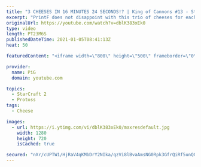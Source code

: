 ```yaml
---
title: "3 CHEESES IN 16 MINUTES 24 SECONDS!? | King of Cannons #13 - StarCraft 2"
excerpt: "PrintF does not disappoint with this trio of cheeses for each match up! Chapters: 0:00 Game 1 6:04 Game 2 15:22 Game 3  King of Cannons playlist: https://www.youtube.com/watch?v=6LShnUyxhUc&list=PLFUDU8AOevUc-JGoqf5rE1PKuLmJ7hgfw PrintF’s stream: https://www.twitch.tv/quasarprintf -- 🐷 Like my videos?"
originalUrl: https://youtube.com/watch?v=dblK383xEk0
type: video
length: PT23M6S
publishedDateTime: 2021-01-05T08:41:13Z
heat: 50

featuredContent: "<iframe width=\"800\" height=\"500\" frameborder=\"0\" src=\"https://www.youtube.com/embed/dblK383xEk0\" allow=\"accelerometer; autoplay; encrypted-media; gyroscope; picture-in-picture\" allowfullscreen></iframe>"

provider:
  name: PiG
  domain: youtube.com

topics:
  - StarCraft 2
  - Protoss
tags:
  - Cheese

images:
  - url: https://i.ytimg.com/vi/dblK383xEk0/maxresdefault.jpg
    width: 1280
    height: 720
    isCached: true

secured: "nXr/cUPTW1/HjRaV4qKMbDrY2NIka/qzVi8lBvaAmsNG0Rpk3GfrQiRf5unQ0Kfleprwq4YEfwlAYGfU3/q+/5tKKeuPWyLw1oLkr6tyu2WuuQD/1n3H1/o60KDMM05wdTwn/zXGROhhGP2ecX33EpTUBb/uWLtggoTaOmKom8A9rMzInnWyx1/17nnntkB0DH8ZK22U+1R/EbotuNp1rrsE94WK319us+4uxoJqKnOMtvmtchpx/ywRjTPUwGFLE5FzKQraRJKouRCzGzqXHqFwtoU1A967Gght52FK8iaB2eUvIj83i8093KDZAYph2CT2af1wvc213urJ07M4jSNyfD59EUlcWJdxHguL/W1WG47EPyBF08D+sQon0qPjvUNkglSS81V5VsQsiIoz3m1+qUfQtBqr4VyyfU7TJQ8=;X+tTkZ4bq+XSkt2TsS6fwQ=="
---
```


